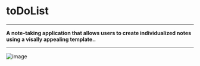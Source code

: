 # **toDoList**

---

**A note-taking application that allows users to create individualized notes using a visally appealing template..**

---

![image](https://github.com/aalpkilic/toDoList/assets/140668696/a4b432ba-56ce-4cc3-9044-9b65b1293501)
